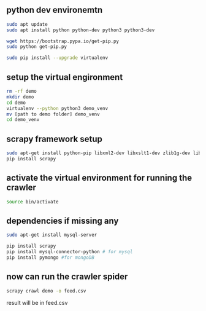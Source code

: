 ## python dev environemtn
```bash
sudo apt update
sudo apt install python python-dev python3 python3-dev

wget https://bootstrap.pypa.io/get-pip.py
sudo python get-pip.py

sudo pip install --upgrade virtualenv
```

## setup the virtual engironment
```bash
rm -rf demo
mkdir demo
cd demo
virtualenv --python python3 demo_venv
mv [path to demo folder] demo_venv
cd demo_venv
```

## scrapy framework setup
```bash
sudo apt-get install python-pip libxml2-dev libxslt1-dev zlib1g-dev libffi-dev libssl-dev
pip install scrapy
```

## activate the virtual environment for running the crawler
```bash
source bin/activate
```

## dependencies if missing any
```bash
sudo apt-get install mysql-server

pip install scrapy
pip install mysql-connector-python # for mysql
pip install pymongo #for mongoDB
```

## now can run the crawler spider
```bash
scrapy crawl demo -o feed.csv
```
result will be in feed.csv